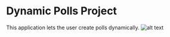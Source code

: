 # Dynamic Polls Project
This application lets the user create polls dynamically.
![alt text](https://i.imgur.com/8cpIU0i.png)
